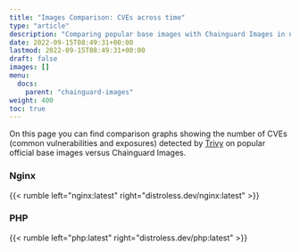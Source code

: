```yaml
---
title: "Images Comparison: CVEs across time"
type: "article"
description: "Comparing popular base images with Chainguard Images in number of CVEs detected"
date: 2022-09-15T08:49:31+00:00
lastmod: 2022-09-15T08:49:31+00:00
draft: false
images: []
menu:
  docs:
    parent: "chainguard-images"
weight: 400
toc: true
---
```


On this page you can find comparison graphs showing the number of CVEs (common vulnerabilities and exposures) detected by [Trivy](https://github.com/aquasecurity/trivy) on popular official base images versus Chainguard Images.

### Nginx

{{< rumble left="nginx:latest" right="distroless.dev/nginx:latest" >}}

### PHP

{{< rumble left="php:latest" right="distroless.dev/php:latest" >}}
